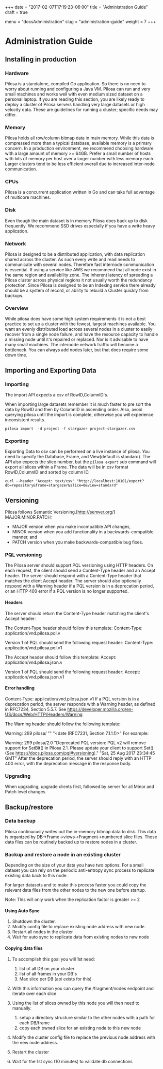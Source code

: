 +++
date = "2017-02-07T17:19:23-06:00"
title = "Administration Guide"
draft = true

menu = "docsAdministration"
slug = "administration-guide"
weight = 7
+++

# Administration Guide

## Installing in production

### Hardware

Pilosa is a standalone, compiled Go application. So there is no need to worry about running and configuring a Java VM. Pilosa can run and very small machines and works well with even medium sized dataset on a personal laptop. If you are reading this section, you are likely ready to deploy a cluster of Pilosa servers handling very large datasets or high velocity data. These are guidelines for running a cluster; specific needs may differ.

### Memory

Pilosa holds all row/column bitmap data in main memory. While this data is compressed more than a typical database, available memory is a primary concern.  In a production environment, we recommend choosing hardware with a large amount of memory >= 64GB.  Prefer a small number of hosts with lots of memory per host over a larger number with less memory each. Larger clusters tend to be less efficient overall due to increased inter-node communication.

### CPUs

Pilosa is a concurrent application written in Go and can take full advantage of multicore machines.

### Disk

Even though the main dataset is in memory Pilosa does back up to disk frequently.  We recommend SSD drives especially if you have a write heavy application.

### Network

Pilosa is designed to be a distributed application, with data replication shared across the cluster.  As such every write and read needs to communicate with several nodes.  Therefore fast internode communication is essential. If using a service like AWS we recommend that all node exist in the same region and availability zone.  The inherent latency of spreading a Pilosa cluster across physical regions it not usually worth the redundancy protection.  Since Pilosa is designed to be an Indexing service there already should be a system of record, or ability to rebuild a Cluster quickly from backups.

### Overview

While pilosa does have some high system requirements it is not a best practice to set up a cluster with the fewest, largest machines available.  You want an evenly distributed load across several nodes in a cluster to easily recover from a single node failure, and have the resource capacity to handle a missing node until it's repaired or replaced.   Nor is it advisable to have many small machines.  The internode network traffic will become a bottleneck.  You can always add nodes later, but that does require some down time.

## Importing and Exporting Data

### Importing

The import API expects a csv of RowID,ColumnID's.

When importing large datasets remember it is much faster to pre sort the data by RowID and then by ColumnID in ascending order. Also, avoid querying pilosa until the import is complete, otherwise you will experience inconsistent results.
```
pilosa import  -d project -f stargazer project-stargazer.csv
```

### Exporting

Exporting Data to csv can be performed on a live instance of pilosa. You need to specify the Database, Frame, and View(default is standard). The API also expects the slice number, but the `pilosa export` sub command will export all slices within a Frame. The data will be in csv format RowID,ColumnID and sorted by column ID.
```
curl --header "Accept: text/csv" "http://localhost:10101/export?db=repository&frame=stargazer&slice=0&view=standard"
```

## Versioning

Pilosa follows Semantic Versioning.[http://semver.org/] 
MAJOR.MINOR.PATCH:

* MAJOR version when you make incompatible API changes,
* MINOR version when you add functionality in a backwards-compatible manner, and
* PATCH version when you make backwards-compatible bug fixes.

### PQL versioning

The Pilosa server should support PQL versioning using HTTP headers. On each request, the client should send a Content-Type header and an Accept header. The server should respond with a Content-Type header that matches the client Accept header. The server should also optionally respond with a Warning header if a PQL version is in a deprecation period, or an HTTP 400 error if a PQL version is no longer supported.

#### Headers

The server should return the Content-Type header matching the client's Accept header:

The Content-Type header should follow this template:
Content-Type: application/vnd.pilosa.pql.v<version>

Version 1 of PQL should send the following request header:
Content-Type: application/vnd.pilosa.pql.v1

The Accept header should follow this template:
Accept: application/vnd.pilosa.json.v<version>

Version 1 of PQL should send the following request header:
Accept: application/vnd.pilosa.json.v1

#### Error handling

Content-Type: application/vnd.pilosa.json.v1
If a PQL version is in a deprecation period, the server responds with a Warning header, as defined in RFC7234, Section 5.5.7. See https://developer.mozilla.org/en-US/docs/Web/HTTP/Headers/Warning

The Warning header should follow the following template:

Warning: 299 pilosa/<pilosa-version> "<Deprecation message>" "<date (RFC7231, Section 7.1.1.1)>"
For example:

Warning: 299 pilosa/2.0 "Deprecated PQL version: PQL v2 will remove support for SetBit() in Pilosa 2.1. Please update your client to support Set() (See https://docs.pilosa.com/pql#versioning)." "Sat, 25 Aug 2017 23:34:45 GMT"
After the deprecation period, the server should reply with an HTTP 400 error, with the deprecation message in the response body.

### Upgrading

When upgrading, upgrade clients first, followed by server for all Minor and Patch level changes.

## Backup/restore

### Data backup

Pilosa continuously writes out the in-memory bitmap data to disk.  This data is organized by DB->Frame->views->Fragment->numbered slice files.  These data files can be routinely backed up to restore nodes in a cluster.

### Backup and restore a node in an existing cluster

Depending on the size of your data you have two options.  For a small dataset you can rely on the periodic anti-entropy sync process to replicate existing data back to this node.

For larger datasets and to make this process faster you could copy the relevant data files from the other nodes to the new one before startup.

Note: This will only work when the replication factor is greater >= 2

#### Using Auto Sync

1. Shutdown the cluster.
2. Modify config file to replace existing node address with new node.
3. Restart all nodes in the cluster
4. Wait for auto sync to replicate data from existing nodes to new node

#### Copying data files

1. To accomplish this goal you will 1st need:
    1. list of all DB on your cluster
    1. list of all frames in your DB's
    1. Max slice per DB (api exists for this)

2. With this information you can query the /fragment/nodes endpoint and iterate over each slice
3. Using the list of slices owned by this node you will then need to manually:
    1. setup a directory structure similar to the other nodes with a path for each DB/frame
    1. copy each owned slice for an existing node to this new node
4. Modify the cluster config file to replace the previous node address with the new node address.
5. Restart the cluster
6. Wait for the 1st sync (10 minutes) to validate db connections
